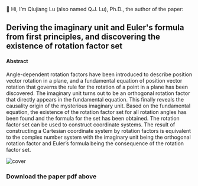 👋 Hi, I’m Qiujiang Lu (also named Q.J. Lu), Ph.D., the author of the paper: <br>
<h2>Deriving the imaginary unit and Euler's formula from first principles, and discovering the existence of rotation factor set</h2>

<h4>Abstract</h4>
<p>
 Angle-dependent rotation factors have been introduced to describe position vector rotation in a plane, and a fundamental equation of position vector rotation that governs the rule for the rotation of a point in a plane has been discovered. The imaginary unit turns out to be an orthogonal rotation factor that directly appears in the fundamental equation. This finally reveals the causality origin of the mysterious imaginary unit. Based on the fundamental equation, the existence of the rotation factor set for all rotation angles has been found and the formula for the set has been obtained. The rotation factor set can be used to construct coordinate systems. The result of constructing a Cartesian coordinate system by rotation factors is equivalent to the complex number system with the imaginary unit being the orthogonal rotation factor and Euler’s formula being the consequence of the rotation factor set.
</p>


![cover](https://github.com/mathwonder/Causality-origin-of-the-mysterious-imaginary-unit/assets/140763556/14efbaa6-8c26-45e6-b083-1e9153dd3e59)


<h3>Download the paper pdf above</h3>
